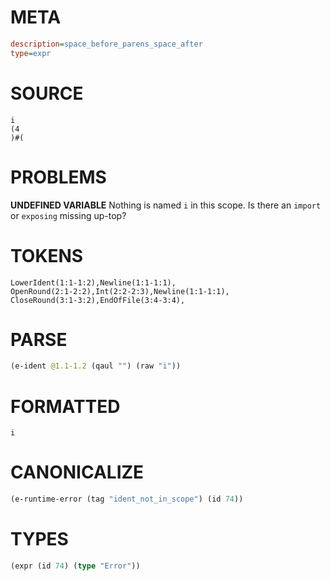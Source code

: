 # META
~~~ini
description=space_before_parens_space_after
type=expr
~~~
# SOURCE
~~~roc
i
(4
)#(
~~~
# PROBLEMS
**UNDEFINED VARIABLE**
Nothing is named `i` in this scope.
Is there an `import` or `exposing` missing up-top?

# TOKENS
~~~zig
LowerIdent(1:1-1:2),Newline(1:1-1:1),
OpenRound(2:1-2:2),Int(2:2-2:3),Newline(1:1-1:1),
CloseRound(3:1-3:2),EndOfFile(3:4-3:4),
~~~
# PARSE
~~~clojure
(e-ident @1.1-1.2 (qaul "") (raw "i"))
~~~
# FORMATTED
~~~roc
i
~~~
# CANONICALIZE
~~~clojure
(e-runtime-error (tag "ident_not_in_scope") (id 74))
~~~
# TYPES
~~~clojure
(expr (id 74) (type "Error"))
~~~
